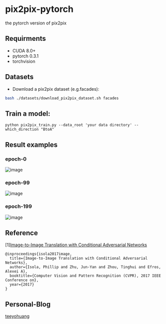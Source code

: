 # pix2pix-pytorch
the pytorch version of pix2pix 

## Requirments 
- CUDA 8.0+  
- pytorch 0.3.1    
- torchvision  

## Datasets 
- Download a pix2pix dataset (e.g.facades):  
```bash
bash ./datasets/download_pix2pix_dataset.sh facades
``` 
## Train a model:  
```
python pix2pix_train.py --data_root 'your data directory' --which_direction "BtoA"  
```

## Result examples  
### epoch-0  
![image](https://github.com/TeeyoHuang/pix2pix-pytorch/blob/master/result/0.png)   
### epoch-99   
![image](https://github.com/TeeyoHuang/pix2pix-pytorch/blob/master/result/99.png)   
### epoch-199   
![image](https://github.com/TeeyoHuang/pix2pix-pytorch/blob/master/result/199.png)   


## Reference  
[1][Image-to-Image Translation with Conditional Adversarial Networks](https://arxiv.org/pdf/1703.10593.pdf)
```
@inproceedings{isola2017image,
  title={Image-to-Image Translation with Conditional Adversarial Networks},
  author={Isola, Phillip and Zhu, Jun-Yan and Zhou, Tinghui and Efros, Alexei A},
  booktitle={Computer Vision and Pattern Recognition (CVPR), 2017 IEEE Conference on},
  year={2017}
}

```

## Personal-Blog  
[teeyohuang](https://blog.csdn.net/Teeyohuang/article/details/82699781)
